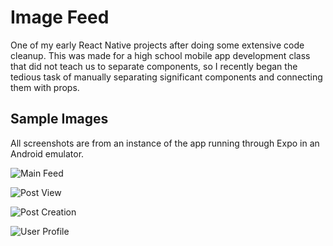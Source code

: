 # Image Feed
One of my early React Native projects after doing some extensive code cleanup. This was made for a high school mobile app development class that did not teach us to separate components, so I recently began the tedious task of manually separating significant components and connecting them with props.

## Sample Images
All screenshots are from an instance of the app running through Expo in an Android emulator.

![Main Feed](https://cdn.discordapp.com/attachments/937845769715724358/1076810118131372142/Screenshot_2021-03-26_133620.png)

![Post View](https://cdn.discordapp.com/attachments/937845769715724358/1076810118949261363/Screenshot_2021-03-26_134110.png)

![Post Creation](https://cdn.discordapp.com/attachments/937845769715724358/1076810118450118716/Screenshot_2021-03-26_133946.png)

![User Profile](https://cdn.discordapp.com/attachments/937845769715724358/1076810122237575242/Screenshot_2021-03-26_134506.png)
